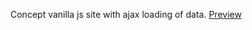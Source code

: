 Concept vanilla js site with ajax loading of data.
<a target='_blank' href='https://mwaniqi.github.io/ajax-spa/'>Preview</a>